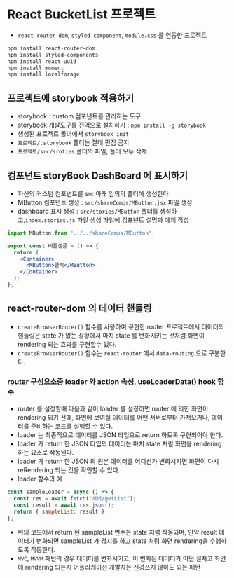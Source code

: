 # React BucketList 프로젝트

- `react-router-dom`, `styled-component`, `module.css` 를 연동한 프로젝트

```bash
npm install react-router-dom
npm install styled-components
npm install react-uuid
npm install moment
npm install localforage
```

## 프로젝트에 storybook 적용하기

- storybook : custom 컴포넌트를 관리하는 도구
- storybook 개발도구를 전역으로 설치하기 : `npm install -g storybook`
- 생성된 프로젝트 폴더에서 `storybook init`
- `프로젝트/.storybook` 폴더는 절대 편집 금지
- `프로젝트/src/sroties` 폴더의 파일, 폴더 모두 삭제

## 컴포넌트 storyBook DashBoard 에 표시하기

- 자신의 커스텀 컴포넌트를 src 아래 임의의 폴더에 생성한다
- MButton 컴포넌트 생성 : `src/shareComps/MButton.jsx` 파일 생성
- dashboard 표시 생성 : `src/stories/MButton` 폴더를 생성하고,`index.stories.js` 파일 생성
  파일에 컴포넌트 설명과 예제 작성

```jsx
import MButton from "../../shareComps/MButton";

export const 버튼샘플 = () => {
  return (
    <Container>
      <MButton>클릭</MButton>
    </Container>
  );
};
```

## react-router-dom 의 데이터 핸들링

- `createBrowserRouter()` 함수를 사용하여 구현한 router 프로젝트에서 데이터의 핸들링은 state 가 없는 상황에서
  마치 state 를 변화시키는 것처럼 화면이 rendering 되는 효과를 구현할수 있다.
- `createBrowserRouter()` 함수는 `react-router` 에서 `data-routing` 으로 구분한다.

### router 구성요소중 loader 와 action 속성, useLoaderData() hook 함수

- router 를 설정할때 다음과 같이 loader 를 설정하면 router 에 의한 화면이 rendering 되기 전에, 화면에 보여질 데이터를
  어떤 서버로부터 가져오거나, 데이터를 준비하는 코드를 실행할 수 있다.
- loader 는 최종적으로 데이터를 JSON 타입으로 return 하도록 구현되어야 한다.
- loader 가 return 한 JSON 타입의 데이터는 마치 state 처럼 화면을 rendering 하는 요소로 작동된다.
- loader 가 return 한 JSON 의 원본 데이터를 어디선가 변화시키면 화면이 다시 reRendering 되는 것을 확인할 수 있다.
- loader 함수의 예

```jsx
const sampleLoader = async () => {
  const res = await fetch("서버/getList");
  const result = await res.json();
  return { sampleList: result };
};
```

- 위의 코드에서 return 된 sampleList 변수는 state 처럼 작동되며,
  만약 result 데이터가 변화되면 sampleList 가 감지를 하고 state 처럼 화면 rendering을 수행하도록 작동한다.
- `MVC`, `MVVM` 패턴의 경우 데이터를 변화시키고, 이 변화된 데이터가 어떤 절차고 화면에 rendering 되는지
  어플리케이션 개발자는 신경쓰지 않아도 되는 패턴
